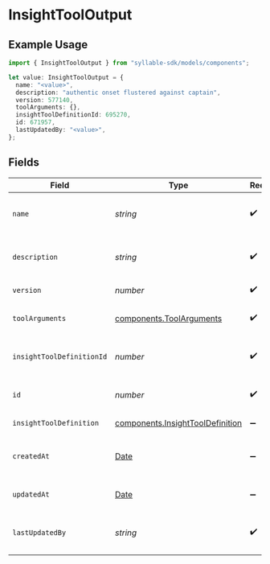 # InsightToolOutput

## Example Usage

```typescript
import { InsightToolOutput } from "syllable-sdk/models/components";

let value: InsightToolOutput = {
  name: "<value>",
  description: "authentic onset flustered against captain",
  version: 577140,
  toolArguments: {},
  insightToolDefinitionId: 695270,
  id: 671957,
  lastUpdatedBy: "<value>",
};
```

## Fields

| Field                                                                                         | Type                                                                                          | Required                                                                                      | Description                                                                                   |
| --------------------------------------------------------------------------------------------- | --------------------------------------------------------------------------------------------- | --------------------------------------------------------------------------------------------- | --------------------------------------------------------------------------------------------- |
| `name`                                                                                        | *string*                                                                                      | :heavy_check_mark:                                                                            | Human readable name of Insight Tool                                                           |
| `description`                                                                                 | *string*                                                                                      | :heavy_check_mark:                                                                            | Text description of Insight Tool                                                              |
| `version`                                                                                     | *number*                                                                                      | :heavy_check_mark:                                                                            | Version of Insight Tool                                                                       |
| `toolArguments`                                                                               | [components.ToolArguments](../../models/components/toolarguments.md)                          | :heavy_check_mark:                                                                            | Arguments for Insight Tool                                                                    |
| `insightToolDefinitionId`                                                                     | *number*                                                                                      | :heavy_check_mark:                                                                            | Unique ID for Insight Tool Definition                                                         |
| `id`                                                                                          | *number*                                                                                      | :heavy_check_mark:                                                                            | Unique ID for Insight Tool                                                                    |
| `insightToolDefinition`                                                                       | [components.InsightToolDefinition](../../models/components/insighttooldefinition.md)          | :heavy_minus_sign:                                                                            | Insight Tool Definition                                                                       |
| `createdAt`                                                                                   | [Date](https://developer.mozilla.org/en-US/docs/Web/JavaScript/Reference/Global_Objects/Date) | :heavy_minus_sign:                                                                            | Timestamp of Insight Tool creation                                                            |
| `updatedAt`                                                                                   | [Date](https://developer.mozilla.org/en-US/docs/Web/JavaScript/Reference/Global_Objects/Date) | :heavy_minus_sign:                                                                            | Timestamp of Insight Tool update                                                              |
| `lastUpdatedBy`                                                                               | *string*                                                                                      | :heavy_check_mark:                                                                            | User who last updated Insight Tool                                                            |
